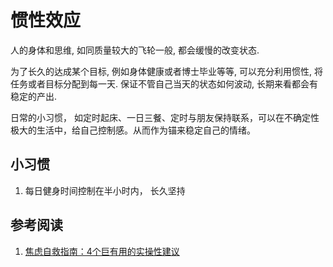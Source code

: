 # 惯性效应


人的身体和思维, 如同质量较大的飞轮一般, 都会缓慢的改变状态. 

为了长久的达成某个目标, 例如身体健康或者博士毕业等等, 可以充分利用惯性, 将任务或者目标分配到每一天. 保证不管自己当天的状态如何波动, 长期来看都会有稳定的产出.

日常的小习惯， 如定时起床、一日三餐、定时与朋友保持联系，可以在不确定性极大的生活中，给自己控制感。从而作为锚来稳定自己的情绪。 


## 小习惯

1. 每日健身时间控制在半小时内， 长久坚持

## 参考阅读

1. [焦虑自救指南：4个巨有用的实操性建议](https://mp.weixin.qq.com/s/dt2bzUM6JHoYR0jopW8SIA)